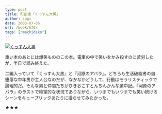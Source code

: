 ```yaml
---
type: post
title: 町田康『くっすん大黒』
author: sugi
date: 2003-07-06
url: /book/670/
tags: ["machidako"]
---
```

<a href="http://www.amazon.co.jp/exec/obidos/ASIN/416765301X/chezsugi-22/ref=nosim/" onclick="_gaq.push(['_trackEvent', 'outbound-article', 'http://www.amazon.co.jp/exec/obidos/ASIN/416765301X/chezsugi-22/ref=nosim/', '']);" name="amazletlink" target="_blank"><img src="http://i0.wp.com/ec2.images-amazon.com/images/I/418AWNDQMFL.SL160.jpg?w=660" alt="くっすん大黒" class="alignleft" data-recalc-dims="1" /></a>

重い本のあとには爆笑もののこの本。電車の中で笑いをかみ殺すのに苦労したが、半日で読み終えた。

二編入っていて『くっすん大黒』と『河原のアバラ』。どちらも生活破綻者の自堕落な中年男が主人公なのだが、なかなかどうして、行動はモラリスティックで論理的だ。そんな男と仲間たちがひきおこすとんちんかんな道中記。『河原のアバラ』のラストで絶望的な状況でありながら、いつまでもいつまでも笑い続けるシーンをキューブリックあたりに撮らせてみたかった。

★★★

